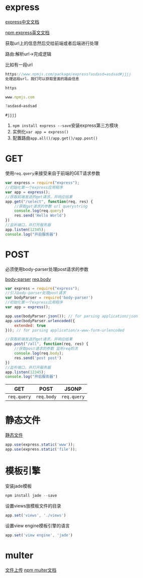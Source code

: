 # express

[express中文文档](http://www.expressjs.com.cn/)

[npm express英文文档](https://www.npmjs.com/package/express)

获取url上的信息然后交给前端或者后端进行处理

路由:解析url->完成逻辑

比如有一段url
```js
https://www.npmjs.com/package/express?asdasd=asdsad#jjjj
处理这段url，我们可以获取里面的路由信息

https

www.npmjs.com

?asdasd=asdsad

#jjjj

```
1. `npm install express --save`安装express第三方模块
2. 实例化`var app = express()`
3. 配置路由`app.all()/app.get()/app.post()`


# GET

使用`req.query`来接受来自于前端的GET请求参数
```js
var express = require("express");
//初始化第一个express应用程序
var app = express();
//获取前端发送的get请求，并响应结果
app.get("/select", function(req, res) {
	//获取get请求的参数 url querystring
	console.log(req.query)
	res.send('Hello World')
})
//监听端口，并打开服务器
app.listen(12345);
console.log("开启服务器")
```

# POST

必须使用body-parser处理post请求的参数

[body-parser](https://www.npmjs.com/package/body-parser)
[req.body](http://www.expressjs.com.cn/4x/api.html#req.body)
```js
var express = require("express");
//引入body-parser处理post请求
var bodyParser = require('body-parser')
//初始化第一个express应用程序
var app = express();

app.use(bodyParser.json()); // for parsing application/json
app.use(bodyParser.urlencoded({
	extended: true
})); // for parsing application/x-www-form-urlencoded

//获取前端发送的get请求，并响应结果
app.post("/all", function(req, res) {
	//获取post请求的参数 监听req的流
	console.log(req.body);
	res.send('post post')
})
//监听端口，并打开服务器
app.listen(12345);
console.log("开启服务器")
```

|GET|POST|JSONP|
|-|-|-|
|`req.query`|`req.body`|`req.query`|

# 静态文件


[静态文件](http://www.expressjs.com.cn/starter/static-files.html)
```js
app.use(express.static('www'));
app.use(express.static('file'));
```

# 模板引擎

安装jade模板
```js
npm install jade --save
```
设置views放模板文件的目录
```js
app.set('views', './views')
```
设置view engine模板引擎的语言
```js
app.set('view engine', 'jade')
```

# multer

[文件上传](https://github.com/Wscats/node-tutorial/issues/14)
[npm multer文档](https://www.npmjs.com/package/multer)
